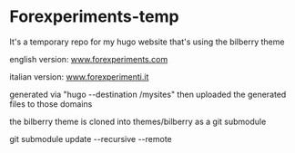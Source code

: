 # Forexperiments-temp
It's a temporary repo for my hugo website that's using the bilberry theme

english version: www.forexperiments.com

italian version: www.forexperimenti.it

generated via "hugo --destination /mysites" then uploaded the generated files to those domains

the bilberry theme is cloned into themes/bilberry as a git submodule

git submodule update --recursive --remote
